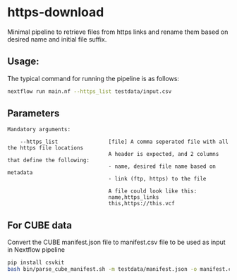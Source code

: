 # https-download

Minimal pipeline to retrieve files from https links and rename them based on desired name and initial file suffix.

## Usage:

The typical command for running the pipeline is as follows:

```bash
nextflow run main.nf --https_list testdata/input.csv
```

## Parameters

```
Mandatory arguments:

    --https_list                [file] A comma seperated file with all the https file locations
                                A header is expected, and 2 columns that define the following:
                                - name, desired file name based on metadata
                                - link (ftp, https) to the file
                                
                                A file could look like this:
                                name,https_links
                                this,https://this.vcf

```

## For CUBE data

Convert the CUBE manifest.json file to manifest.csv file to be used as input in Nextflow pipeline

```bash
pip install csvkit
bash bin/parse_cube_manifest.sh -m testdata/manifest.json -o manifest.csv
```